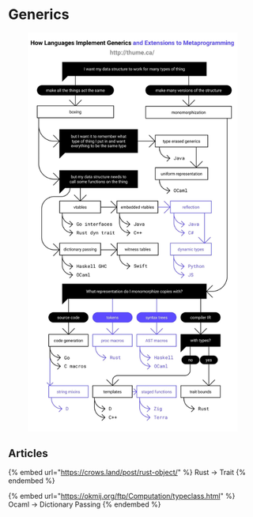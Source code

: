 # Generics

<figure><img src="../.gitbook/assets/Generics.jpg" alt=""><figcaption></figcaption></figure>



## Articles

{% embed url="https://crows.land/post/rust-object/" %}
Rust -> Trait
{% endembed %}

{% embed url="https://okmij.org/ftp/Computation/typeclass.html" %}
Ocaml -> Dictionary Passing
{% endembed %}
